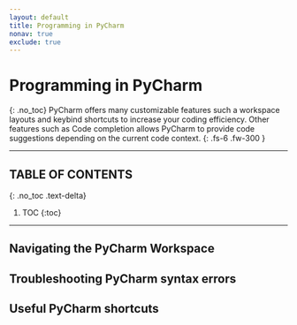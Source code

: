 ```yaml
---
layout: default
title: Programming in PyCharm
nonav: true
exclude: true
---
```


# Programming in PyCharm
{: .no_toc}
PyCharm offers many customizable features such a workspace layouts and keybind shortcuts to increase your coding efficiency. Other features such as Code completion allows PyCharm to provide code suggestions depending on the current code context.
{: .fs-6 .fw-300 }

---
## TABLE OF CONTENTS
{: .no_toc .text-delta}
1. TOC
{:toc}

---
## Navigating the PyCharm Workspace

## Troubleshooting PyCharm syntax errors

## Useful PyCharm shortcuts
